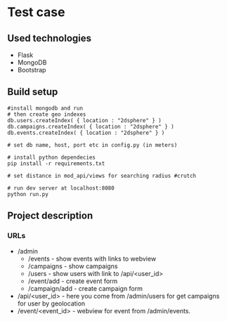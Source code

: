 # Test case

## Used technologies
* Flask
* MongoDB
* Bootstrap

## Build setup

```
#install mongodb and run
# then create geo indexes
db.users.createIndex( { location : "2dsphere" } )
db.campaigns.createIndex( { location : "2dsphere" } )
db.events.createIndex( { location : "2dsphere" } )

# set db name, host, port etc in config.py (in meters)

# install python dependecies
pip install -r requirements.txt

# set distance in mod_api/views for searching radius #crutch

# run dev server at localhost:8080
python run.py
```

## Project description
### URLs
* /admin
    * /events - show events with links to webview
    * /campaigns - show campaigns
    * /users - show users with link to /api/<user_id>
    * /event/add - create event form
    * /campaign/add - create campaign form
* /api/<user_id> - here you come from /admin/users for get campaigns for user by geolocation
* /event/<event_id> - webview for event from /admin/events.
